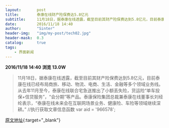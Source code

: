 ```yaml
---
layout:       post
title:        泰康在线财产险保费达5.8亿元
subtitle:     11月18日，据泰康在线透露，截至目前其财产险保费达到5.8亿元，目前泰康在线已经布局商旅、移动、物流、电商、生活、金融等多个领域业务线。
date:         2016/11/18 14:40
author:       "Sinter"
header-img:   "img/my-post/tech02.jpg"
header-mask:  0.3
catalog:      true
tags:
    - 界面新闻
---
```


**2016/11/18 14:40**  **浏览 13.0W**

> 11月18日，据泰康在线透露，截至目前其财产险保费达到5.8亿元，目前泰康在线已经布局商旅、移动、物流、电商、生活、金融等多个领域业务线。从去年11月至今，泰康在线联合宅急送推出了小额丢失险，货运险“单车投保+信贷服务”，“会分期”等产品。泰康保险集团总裁兼泰康在线董事长刘经纶表示，“泰康在线未来会在互联网场景业务、健康险、车险等领域继续深耕。”
	//执行获取文章信息函数
	var aid = '966578';


[原文地址](http://www.jiemian.com/article/966578.html){:target="_blank"}


